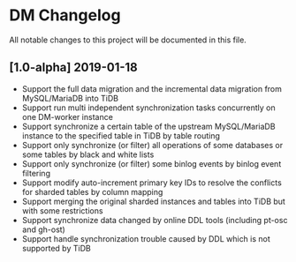# DM Changelog

All notable changes to this project will be documented in this file.

## [1.0-alpha] 2019-01-18

- Support the full data migration and the incremental data migration from MySQL/MariaDB into TiDB
- Support run multi independent synchronization tasks concurrently on one DM-worker instance
- Support synchronize a certain table of the upstream MySQL/MariaDB instance to the specified table in TiDB by table routing
- Support only synchronize (or filter) all operations of some databases or some tables by black and white lists
- Support only synchronize (or filter) some binlog events by binlog event filtering
- Support modify auto-increment primary key IDs to resolve the conflicts for sharded tables by column mapping
- Support merging the original sharded instances and tables into TiDB but with some restrictions
- Support synchronize data changed by online DDL tools (including pt-osc and gh-ost)
- Support handle synchronization trouble caused by DDL which is not supported by TiDB
